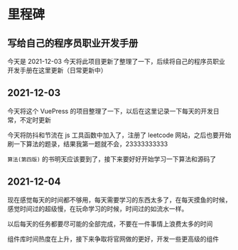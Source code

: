 # 里程碑

## 写给自己的程序员职业开发手册

今天是 2021-12-03 今天将此项目更新了整理了一下，后续将自己的程序员职业开发手册在这里更新（日常更新中）

## 2021-12-03

今天将这个 VuePress 的项目整理了一下，以后在这里记录一下每天的开发日常，不定时更新

今天将防抖和节流在 js 工具函数中加入了，注册了 leetcode 网站，之后也要开始刷一下算法的题录，结果我第一题就不会，23333333333

`算法(第四版)` 的书明天应该要到了，接下来要好好开始学习一下算法和源码了

## 2021-12-04

现在感觉每天的时间都不够用，每天需要学习的东西太多了，在每天摸鱼的时候，感觉时间过的超级慢，在玩命学习的时候，时间过的如流水一样。

以后每天的任务都要尽可能的全部完成，不要在一件事情上浪费太多的时间

组件库时间热度在上升，接下来争取将官网做的更好，开发一些更高级的组件

